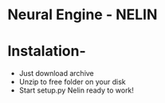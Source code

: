 # Neural Engine - NELIN

# Instalation-
- Just download archive
- Unzip to free folder on your disk
- Start setup.py
Nelin ready to work!
